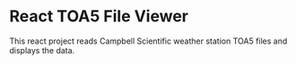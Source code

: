 # React TOA5 File Viewer

This react project reads Campbell Scientific weather station TOA5 files and displays the data.
